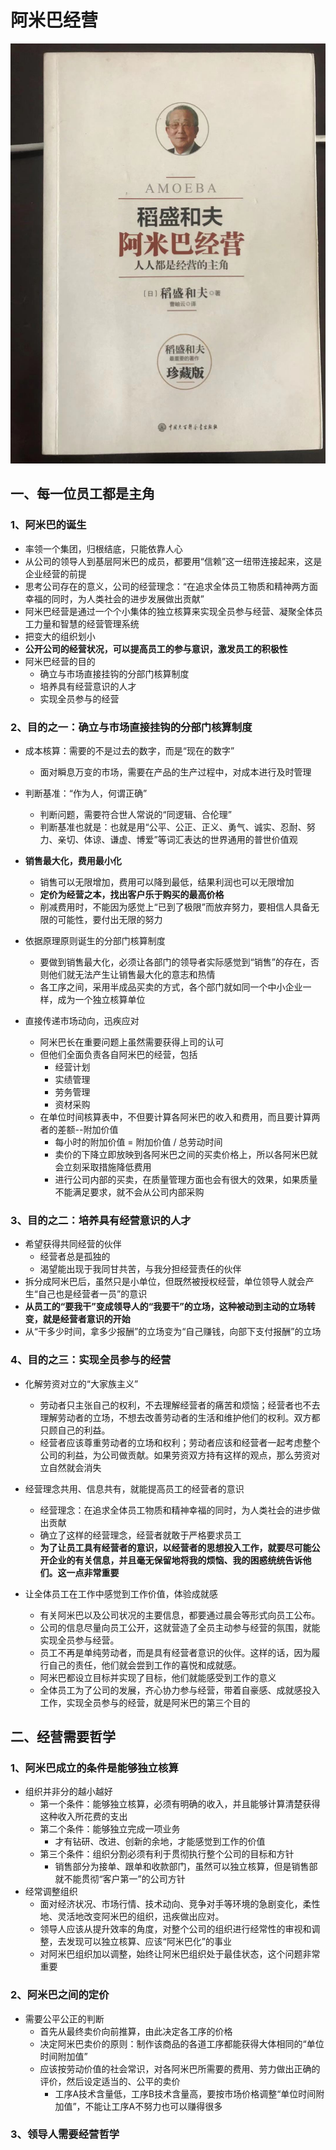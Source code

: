 # 阿米巴经营

![阿米巴经营](images/阿米巴经营.jpg)

## 一、每一位员工都是主角
### 1、阿米巴的诞生

- 率领一个集团，归根结底，只能依靠人心
- 从公司的领导人到基层阿米巴的成员，都要用“信赖”这一纽带连接起来，这是企业经营的前提
- 思考公司存在的意义，公司的经营理念：“在追求全体员工物质和精神两方面幸福的同时，为人类社会的进步发展做出贡献”
- 阿米巴经营是通过一个个小集体的独立核算来实现全员参与经营、凝聚全体员工力量和智慧的经营管理系统
- 把变大的组织划小
- **公开公司的经营状况，可以提高员工的参与意识，激发员工的积极性**
- 阿米巴经营的目的
  - 确立与市场直接挂钩的分部门核算制度
  - 培养具有经营意识的人才
  - 实现全员参与的经营

### 2、目的之一：确立与市场直接挂钩的分部门核算制度

- 成本核算：需要的不是过去的数字，而是“现在的数字”
  - 面对瞬息万变的市场，需要在产品的生产过程中，对成本进行及时管理
- 判断基准：“作为人，何谓正确”
  - 判断问题，需要符合世人常说的“同逻辑、合伦理”
  - 判断基准也就是：也就是用“公平、公正、正义、勇气、诚实、忍耐、努力、亲切、体谅、谦虚、博爱”等词汇表达的世界通用的普世价值观
- **销售最大化，费用最小化**
  - 销售可以无限增加，费用可以降到最低，结果利润也可以无限增加
  - **定价为经营之本，找出客户乐于购买的最高价格**
  - 削减费用时，不能因为感觉上“已到了极限”而放弃努力，要相信人具备无限的可能性，要付出无限的努力
- 依据原理原则诞生的分部门核算制度
  - 要做到销售最大化，必须让各部门的领导者实际感觉到“销售”的存在，否则他们就无法产生让销售最大化的意志和热情
  - 各工序之间，采用半成品买卖的方式，各个部门就如同一个中小企业一样，成为一个独立核算单位

- 直接传递市场动向，迅疾应对
  - 阿米巴长在重要问题上虽然需要获得上司的认可
  - 但他们全面负责各自阿米巴的经营，包括
    - 经营计划
    - 实绩管理
    - 劳务管理
    - 资材采购
  - 在单位时间核算表中，不但要计算各阿米巴的收入和费用，而且要计算两者的差额--附加价值
    - 每小时的附加价值 = 附加价值 / 总劳动时间
    - 卖价的下降立即放映到各阿米巴之间的买卖价格上，所以各阿米巴就会立刻采取措施降低费用
    - 进行公司内部的买卖，在质量管理方面也会有很大的效果，如果质量不能满足要求，就不会从公司内部采购

### 3、目的之二：培养具有经营意识的人才

- 希望获得共同经营的伙伴
  - 经营者总是孤独的
  - 渴望能出现于我同甘共苦，与我分担经营责任的伙伴
- 拆分成阿米巴后，虽然只是小单位，但既然被授权经营，单位领导人就会产生“自己也是经营者一员”的意识
- **从员工的“要我干”变成领导人的“我要干”的立场，这种被动到主动的立场转变，就是经营者意识的开始**
- 从“干多少时间，拿多少报酬”的立场变为“自己赚钱，向部下支付报酬”的立场

### 4、目的之三：实现全员参与的经营

- 化解劳资对立的“大家族主义”
  - 劳动者只主张自己的权利，不去理解经营者的痛苦和烦恼；经营者也不去理解劳动者的立场，不想去改善劳动者的生活和维护他们的权利。双方都只顾自己的利益。
  - 经营者应该尊重劳动者的立场和权利；劳动者应该和经营者一起考虑整个公司的利益，为公司做贡献。如果劳资双方持有这样的观点，那么劳资对立自然就会消失
- 经营理念共用、信息共有，就能提高员工的经营者的意识
  - 经营理念：在追求全体员工物质和精神幸福的同时，为人类社会的进步做出贡献
  - 确立了这样的经营理念，经营者就敢于严格要求员工
  - **为了让员工具有经营者的意识，以经营者的思想投入工作，就要尽可能公开企业的有关信息，并且毫无保留地将我的烦恼、我的困惑统统告诉他们。这一点非常重要**

- 让全体员工在工作中感觉到工作价值，体验成就感
  - 有关阿米巴以及公司状况的主要信息，都要通过晨会等形式向员工公布。
  - 公司的信息尽量向员工公开，这就营造了全员主动参与经营的氛围，就能实现全员参与经营。
  - 员工不再是单纯劳动者，而是具有经营者意识的伙伴。这样的话，因为履行自己的责任，他们就会尝到工作的喜悦和成就感。
  - 阿米巴都设立目标并实现了目标，他们就能感受到工作的意义
  - 全体员工为了公司的发展，齐心协力参与经营，带着自豪感、成就感投入工作，实现全员参与的经营，就是阿米巴的第三个目的

## 二、经营需要哲学

### 1、阿米巴成立的条件是能够独立核算

- 组织并非分的越小越好
  - 第一个条件：能够独立核算，必须有明确的收入，并且能够计算清楚获得这种收入所花费的支出
  - 第二个条件：能够独立完成一项业务
    - 才有钻研、改进、创新的余地，才能感觉到工作的价值
  - 第三个条件：组织分割必须有利于贯彻执行整个公司的目标和方针
    - 销售部分为接单、跟单和收款部门，虽然可以独立核算，但是销售部就不能贯彻“客户第一”的公司方针
- 经常调整组织
  - 面对经济状况、市场行情、技术动向、竞争对手等环境的急剧变化，柔性地、灵活地改变阿米巴的组织，迅疾做出应对。
  - 领导人应该从提升效率的角度，对整个公司的组织进行经常性的审视和调整，去发现可以独立核算、应该“阿米巴化”的事业
  - 对阿米巴组织加以调整，始终让阿米巴组织处于最佳状态，这个问题非常重要

### 2、阿米巴之间的定价

- 需要公平公正的判断
  - 首先从最终卖价向前推算，由此决定各工序的价格
  - 决定阿米巴卖价的原则：制作该商品的各道工序都能获得大体相同的“单位时间附加值”
  - 应该按劳动价值的社会常识，对各阿米巴所需要的费用、劳力做出正确的评价，然后设定适当的、公平的卖价
    - 工序A技术含量低，工序B技术含量高，要按市场价格调整“单位时间附加值”，不能让工序A不努力也可以赚得很多

### 3、领导人需要经营哲学

